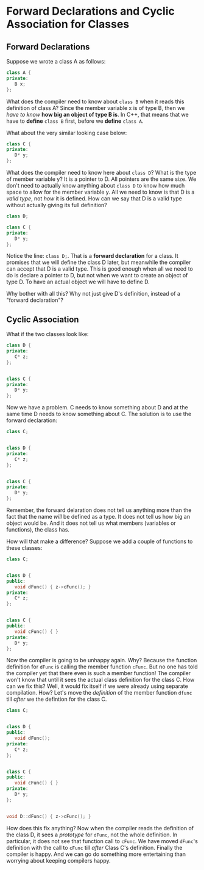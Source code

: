 # Forward Declarations and Cyclic Association for Classes

## Forward Declarations
Suppose we wrote a class A as follows:
```c++
class A {
private:
   B x;
};
```

What does the compiler need to know about `class B` when it reads this definition of class A? Since the member variable x is of type B, then we *have to know* **how big an object of type B is**. In C++, that means that we have to **define** `class B` first, before we **define** `class A`.

What about the very similar looking case below:
```c++
class C {
private:
   D* y;
};
```
What does the compiler need to know here about `class D`? What is the type of member variable y? It is a pointer to D. All pointers are the same size. We don't need to actually know anything about `class D` to know how much space to allow for the member variable y. All we need to know is that D is a *valid type*, not *how* it is defined. How can we say that D is a valid type without actually giving its full definition?
```c++
class D;

class C {
private:
   D* y;
};
```
Notice the line: `class D;`. That is a **forward declaration** for a class. It promises that we will define the class D later, but meanwhile the compiler can accept that D is a valid type. This is good enough when all we need to do is declare a pointer to D, but not when we want to create an object of type D. To have an actual object we will have to define D.

Why bother with all this? Why not just give D's definition, instead of a "forward declaration"? 

## Cyclic Association
What if the two classes look like:
```c++
class D {
private:
   C* z;
};


class C {
private:
   D* y;
};
```
Now we have a problem. C needs to know something about D and at the same time D needs to know something about C. The solution is to use the forward declaration:

```c++
class C;


class D {
private:
   C* z;
};


class C {
private:
   D* y;
};
```

Remember, the forward delaration does not tell us anything more than the fact that the name *will* be defined as a type. It does not tell us how big an object would be. And it does not tell us what members (variables or functions), the class has.

How will that make a difference? Suppose we add a couple of functions to these classes:

```c++
class C;


class D {
public:
   void dFunc() { z->cFunc(); }
private:
   C* z;
};


class C {
public:
   void cFunc() { }
private:
   D* y;
};
```
Now the compiler is going to be unhappy again. Why? Because the function definition for `dFunc` is calling the member function `cFunc`. But no one has told the compiler yet that there even is such a member function! The compiler won't know that until it sees the actual class definition for the class C. How can we fix this? Well, it would fix itself if we were already using separate compilation. How? Let's move the *definition* of the member function `dfunc` till *after* we the defintion for the class C.

```c++
class C;


class D {
public:
   void dFunc();
private:
   C* z;
};


class C {
public:
   void cFunc() { }
private:
   D* y;
};


void D::dFunc() { z->cFunc(); }
```

How does this fix anything? Now when the compiler reads the definition of the class D, it sees a *prototype* for `dFunc`, not the whole definition. In particular, it does not see that function call to `cFunc`. We have moved `dFunc`'s definition with the call to `cFunc` till *after* Class C's definition. Finally the compiler is happy. And we can go do something more entertaining than worrying about keeping compilers happy.
